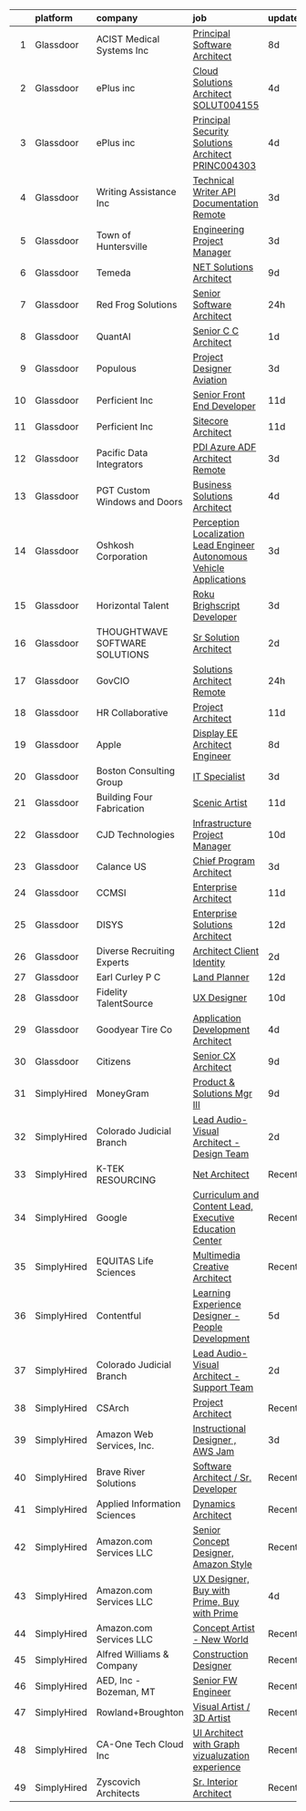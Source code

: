 

|    | platform    | company                        | job                                                                                                                                                                                                                                                                                                                                                                                                                                                                                                                                                                                                                                                                                                                                                                                                                                                                                                                                                                                                                                                                                                                                                                                                                                                                                                                                                                                                                                                                               | update_time   | location              |
|---:|:------------|:-------------------------------|:----------------------------------------------------------------------------------------------------------------------------------------------------------------------------------------------------------------------------------------------------------------------------------------------------------------------------------------------------------------------------------------------------------------------------------------------------------------------------------------------------------------------------------------------------------------------------------------------------------------------------------------------------------------------------------------------------------------------------------------------------------------------------------------------------------------------------------------------------------------------------------------------------------------------------------------------------------------------------------------------------------------------------------------------------------------------------------------------------------------------------------------------------------------------------------------------------------------------------------------------------------------------------------------------------------------------------------------------------------------------------------------------------------------------------------------------------------------------------------|:--------------|:----------------------|
|  1 | Glassdoor   | ACIST Medical Systems  Inc     | [Principal Software Architect](https://www.glassdoor.com/partner/jobListing.htm?pos=105&ao=1110586&s=58&guid=00000181c2d66e3897cefe1a8dffda17&src=GD_JOB_AD&t=SR&vt=w&ea=1&cs=1_b3accc41&cb=1656831242404&jobListingId=1007962800005&cpc=8E5F572A54D8FD13&jrtk=3-0-1g71dcrojkbn0801-1g71dcrp3ghra800-a2932f98108d994e--6NYlbfkN0DFIN2D6v1X1AlxEWMxJK71wpK2oKQk5coymEO7hgruU_USOwoFkWP7McOmMX63tzzThotyN8eNgG4_mEQL_Ziwtw5mgTdBnYhXyOZVPiCzw0PhxI-LokbU0ySSu5oB7Vq20bQ-QlAj4HD5FR1VZByQC6YAjtmhIu0WyJySQ3IWWmHF8x0XPP6CMD0K4lqfgSuOwi8Y4rm0_bN5dlfXD7Xsc91AuBjubmEy-p3t_sGswb4lSliHftpuilG4xHh4Cpr5qNbNjAzlxJVwjlL2icVt7hzpGvTyURx1aLVTnPwff0BhLig_kq78gIR1gb7PinNVuYjNS_dFdsVykBZnY5u7b37faklGE2TESGZEFfqSHFDwoO0fyHZFrvm6tLhKKO7rYYNtC9lywqW9TUSPKWLyHYyNJoqZwfaGiQQ-7KAJBO4cc4Nu7MFvmJJgBPsAfxwr8A7K1RkAKrxrEU_0kXbp0dZHWuaoyUMsxqgEdmihGz7b3iJR0sehlAK5ny-XwUtcTgALmRCCB9aUQ4Bc-bnA_QUS_QsCO0YgVZarUT4orNe7D5Ojt4QwReZF1olhrxoqPqpnyM3P5__cIFhiGawV-QphzGTa9qwiTmPqlnHdyAxXqK7rPhkSbyEb447w6dR-kEuH3gOAAe7UPee8vddC)                                                                                                                                                                                                                                                                                                                                                                                                                                                           | 8d            | Eden Prairie, MN      |
|  2 | Glassdoor   | ePlus inc                      | [Cloud Solutions Architect   SOLUT004155](https://www.glassdoor.com/partner/jobListing.htm?pos=118&ao=1110586&s=58&guid=00000181c2d66e3897cefe1a8dffda17&src=GD_JOB_AD&t=SR&vt=w&ea=1&cs=1_36ad50a5&cb=1656831242405&jobListingId=1007968314054&cpc=AF1E4A3695F490BE&jrtk=3-0-1g71dcrojkbn0801-1g71dcrp3ghra800-aa9ac521751e4a03--6NYlbfkN0B4q5ZfxtiYuHthRCrlNTaH3IgnRrb9iipLWN6eJD-7mZ_ik5fnnuNKhefJl6Hd3601n-WqgtBvik5BODLvtZfVzb7egCjMIqj0sUzE-VhJAWQ1Qsr6hPLvSHulrq9yltCQIA05kEEqiJ_OpV6n5DXKK0r1b-kjVfzWyh2KStUPn5XNjvv3NJH-KQXjUNvm1keNjOXyT11HjkZvl5Be6UkDXPPILnGZQVipqZg3pbwZ2t9_d_LT5sPBSZAsIb93E268PWgYq44YJe_Un4hHycl_SeG2AyfJQ7k5PILxzVJEsBu2mP1-rt6A5INUpKxJBATEZK1jSibSNXr9n8u0TKf8v-3QWDR3zotCFLMtl0UzDIFwhaGbROs2s7Z_B8J261kZZrMWzTSiqaJV4mk7Zh5_fCtrCOXdB3r1K0ubBP73J0B70PL1PQlFMJ-Be0aVh4XpJgfQqawQM3Ix4_eeFptsNNx7t1GhALA8FYbAEdV4cccFfpqXWZkgnTofC1KOARQp8Nc0KsliU_eeatOgBt0d741jT5Xo2qU%3D)                                                                                                                                                                                                                                                                                                                                                                                                                                                                                                                                                                  | 4d            | Remote                |
|  3 | Glassdoor   | ePlus inc                      | [Principal Security Solutions Architect   PRINC004303](https://www.glassdoor.com/partner/jobListing.htm?pos=117&ao=1110586&s=58&guid=00000181c2d66e3897cefe1a8dffda17&src=GD_JOB_AD&t=SR&vt=w&ea=1&cs=1_f0a79c83&cb=1656831242405&jobListingId=1007968707434&cpc=40021B6B9FB64F38&jrtk=3-0-1g71dcrojkbn0801-1g71dcrp3ghra800-451ebf4b48f3e9df--6NYlbfkN0B4q5ZfxtiYuHthRCrlNTaH3IgnRrb9iipLWN6eJD-7mZ_ik5fnnuNKhefJl6Hd360KAekCNqj5oNsbN6TfFB3XJ6PN2IPEC_EOwns-xIxorV40ozqYDx1gIJjlZnlyys_n5cEV-jhjNbq6zBFzgfZFvKgz4uISjz_f0UYwLqPpnvLlftJcIfCE2E-84KOBHxAD-m6mxBlKVhPZVUvM_Vvj3PVfDr5-67Bl_uX0aNg2QhZE6DySkCdqwPnm5KrzK1eBkixyvXIbvj1V1UEuxWulmrfMvH1oszYGJcKZbrXfwgQKvIo5o0fG30QKdO6jojPs_POKCekhHRpZ-tLy9RgmaoXhmNwa14xuA5LSH5gp5zHO7tFnRvWh-HLRg5OmjX_E2iZsMuyQVn60XBZl4feBRok5_cB0T1nIWKYxOjgu-qDa_lWvUbEnEUyGniineN8RtXf7KAzCPiE0D4qoWP2sxuf-VamGwI2ElvGXrOcmVRRorxQiNXDoPD-_8snAQ4bknBpx322iKptIsdok8Xtl8s8TLPTku-eAMJtbPW_2Bg55gbdWC1QQ)                                                                                                                                                                                                                                                                                                                                                                                                                                                                                                                                   | 4d            | Remote                |
|  4 | Glassdoor   | Writing Assistance  Inc        | [Technical Writer   API Documentation   Remote](https://www.glassdoor.com/partner/jobListing.htm?pos=122&ao=1110586&s=58&guid=00000181c2d66e3897cefe1a8dffda17&src=GD_JOB_AD&t=SR&vt=w&ea=1&cs=1_66fa9a59&cb=1656831242409&jobListingId=1007972107484&cpc=70D6958B2CFB98E6&jrtk=3-0-1g71dcrojkbn0801-1g71dcrp3ghra800-8c97d43449a96c1a--6NYlbfkN0CbyqwCxf7BnLAPLY6j6nCmjwAv0qpbHdzsE_kjzGwLatUrg5kenURRh9CLOawPIOyGzBRND0PUALeFWx_BHiBDgA5vWY8tU1iccnSMpqj3nAIZ7Y0GqskV8PEyb4TbZ1-NV9dzv1VnQJXS76ACadLtr0ZZwfnAWj13ax1XoJ6jA7nIIF0XGmWHcPrx4VEpgTJMKPtlOTFZ_deHs3YerS8tRVTg_PHbOFjzdYSDZ9eofKHLIrUEddq6BXq6Qp_a8jif10Rcx0potgrfCD5-nk9MCZI0KRUar2g1IDua4aW--e_v4F-rZbBUfFHdyYMdbmg60xrNQZYIOmOZpx1h3qL7XE-xI7oGOJM2WFOUjzo9LQ0ShZHhu9A6bznXeWmgNu56Mss2PKwc080XlPxzz5UKtiBaWTvdJj8bPkgrqwOtSQnfANd2vHqu2A2CCkySEVTHIVe5S3g5uTbl8gJ5wCJG7JIc4dVsyOTGoKseQ7t8BP4sjq9XFrSkGnb60UBQD0DGfVLI42l7LI7iNsVusJE_)                                                                                                                                                                                                                                                                                                                                                                                                                                                                                                                                                                          | 3d            | Remote                |
|  5 | Glassdoor   | Town of Huntersville           | [Engineering Project Manager](https://www.glassdoor.com/partner/jobListing.htm?pos=123&ao=1110586&s=58&guid=00000181c2d66e3897cefe1a8dffda17&src=GD_JOB_AD&t=SR&vt=w&cs=1_68fb42fc&cb=1656831242408&jobListingId=1007970524235&cpc=A1F772DE77098288&jrtk=3-0-1g71dcrojkbn0801-1g71dcrp3ghra800-036a2e2ae7af4066--6NYlbfkN0AC6SQMfAkHCondRquBNcE2ntt1snCy3fyoZRReqai0OTa7W-6c2esNHjvRZrXoo0hi8Q5pi1Wyt1zOsA6MfLugCF6UtZHFFaHBpw6qtaX6G-PKP9FZeOjd5KXPlHspR_ZyMPphloKB0OETyJlD5UX9RkOfSdP5Ld0U8eC6PbGyU4qr-En8_QZM5sRBmz901lE8pYOh9Y6DOlKiQdNCmx8V5zjrjf2k4Yk91nFE_dejZF3kSy-Cqi5J_LA0jXhHUMBBpl76eODt5OJdwUbBdkX3DI8NaTjj1VPW8H5nYCbfobBr8Wu0IygUDszWMc9WoylLZaIWk39bAHeXjV5ASR5dmoHQJWrEbLVJ314oqC0MT4IQKpFqQbYbsgYwiPlMZET-1aSoXC8UpF69irx7N4flGZFG9pYK-DAI6U18mX5aHx-AXhwu_GpDXSJ-exCkVThLEgf2QBFqAgMHVhoeZHTIZkMvwuSQFUsdd2L1UkTVnA5s9oOdzR906OD1_OC_xrvj3oPO2PFjtCIOlzxKyu09A-gFzqCHB-zNV5akUg7UOc_pdeJVjWypV-h4phx1yYTSf2wnecxV0W-vg6ow0jcndEWIveuPnaPa5mO3s7CMORDRGeublLSp33sc72HoasFgu_aJ64aXlEkgak6_qfLf20u1R_73kLdafip07ukobVgiXw-xgzJImOk5El6dx8h7V0e2-GTqO7uY2D9ab6xAh82Iw6Rb4QYJjdfeVIyZ2g3vNOH8g1yyvVGKApVSo2jlBhrCx8mLdaUQ6RzZsoB_Z9Aal1Ox7KjLCrZfblYOnOuPd3tKqkHFeCrJssTDbdVBqjkK_z6bkVgrpqx3hSGW3tU7Cm0_XQRUbAOaMgQWIu03kPJc94CybPstPvIXjUoYDqG3-kZtzD8ePO6-_DB-k-hW4IZK3mcUQzJjpfzulidTLXYlcsk5KtGqJ4ctFz3n2ZO5PzlZXUT83mT4WkLFo_hAr1ODW0hIw75TbhDWRe0UmWFn3a_J1Kg7yQFvGK7stzgZjLwdTdjXvOQS-9OTqDcvRzkhGs8u-BPNp5mKBrE0qFM63FmrdeOkJJNadrZBqEQ8QaYnsVnVefIJWtSC) | 3d            | Huntersville, NC      |
|  6 | Glassdoor   | Temeda                         | [ NET Solutions Architect](https://www.glassdoor.com/partner/jobListing.htm?pos=107&ao=1110586&s=58&guid=00000181c2d66e3897cefe1a8dffda17&src=GD_JOB_AD&t=SR&vt=w&ea=1&cs=1_b92ae09a&cb=1656831242404&jobListingId=1007959760529&cpc=90C4CD7F4113B630&jrtk=3-0-1g71dcrojkbn0801-1g71dcrp3ghra800-3e9c58443d92eacb--6NYlbfkN0Cdyrb_-SYpjIsC7ShR4LTJruqxAexHI1Km_0W0EzpI0flnEmGiV58GPzItpS6S0-frolYagpieznyBuoUomL9h3gSaCnetPInLxwBobixKL3urrMd_pNPHD5zyfe3qYeDTq1l0u4qIC5XQByrYReYxdKxrrCDbiia_Kn5TujQ4Lly38AvlSGVFQ-ZfOZbF_nb_hMp5lU0SgGTvRU6vtuy3e_G2DItUWwoI84BJrX4PgctS_sKhCl12xQV7kOe7CO82JMe1l6ZBRGsF2K7a_K3-_SmP1IGcIZSbsbCxB08gx9exBKyBHyQQX8JSeQ3c3gu1BbVMIByQ97xjN6Wjz5YS3PLUsDjXZt0JKcg6wWqL-XWPnYxiJZNkzMbsMDzvI7Oul-mH6dbheGREJleFxdNbMyChX6TQXV1CSnCCXmzRTi7BzwO8B8kduqaBs1YnOo36WS3rf8QDk34gP4wYjB9E4RWW9oYzAbik-7RyfO4L9bCA6mrltzh8hkhdcODZ15ozJOMV2-Jl6g%3D%3D)                                                                                                                                                                                                                                                                                                                                                                                                                                                                                                                                                                                                   | 9d            | Remote                |
|  7 | Glassdoor   | Red Frog Solutions             | [Senior Software Architect](https://www.glassdoor.com/partner/jobListing.htm?pos=119&ao=1110586&s=58&guid=00000181c2d66e3897cefe1a8dffda17&src=GD_JOB_AD&t=SR&vt=w&ea=1&cs=1_b70f595a&cb=1656831242406&jobListingId=1007978805040&cpc=F45C15D234B746DE&jrtk=3-0-1g71dcrojkbn0801-1g71dcrp3ghra800-3f0e2019bbe2da0f--6NYlbfkN0BTy4Vq3kUv-8E8fBOrhZt-7WJQYqv7u2ur6JnxlE7nq8g1z8_JD7tD7XyMAxUrGZdqIevx66Zp8Ss79ROL2NV2xDqPBYZ09b3ObSKUQU6nRPZzWLm0ASdfyfmIgeWsutbuAV3doryn48XNrWmpfMcvte-MWlFWbCKYpjWbhee4s9kYE1igMLU6VOKAuPUYUifokerZVMsihxH5-I10BADSqS6h0xb-mvd2jrD7MXEVZDEFtvIGb2hBl2QwAxjkWA6U4Y8_R3-vR4Ut0qOXNf6jAiDVMc1JrvCp_w8O3f_FVx0p7fIbsbmtV1hpcxTKbHJLVgD5_snKntQpAZUaRzGnhYvKLA75p-eqCpJAVYBst3jy4iTISih5A1RvhcdempmaNYj73mLYLprCPAnlXlcfM9Xs4v_OZzGBGCsKgMEEGl3x_hEJkwJRZ0GIvX5_xHExGOy_FOkWRjHkwRfZH1FO3saVIm0fmE9bqJOCzzssAsax0WV5VGkKy00lBWrBiow%3D)                                                                                                                                                                                                                                                                                                                                                                                                                                                                                                                                                                                                                | 24h           | Remote                |
|  8 | Glassdoor   | QuantAI                        | [Senior C C   Architect](https://www.glassdoor.com/partner/jobListing.htm?pos=104&ao=1110586&s=58&guid=00000181c2d66e3897cefe1a8dffda17&src=GD_JOB_AD&t=SR&vt=w&ea=1&cs=1_afa18803&cb=1656831242403&jobListingId=1007977658667&cpc=572F3C92DFF83E12&jrtk=3-0-1g71dcrojkbn0801-1g71dcrp3ghra800-8a9c1639fdb1ad95--6NYlbfkN0BHIfC1zsKGIu0R3teaIu8liT7fbRNLaQeDQfcPJweUK9uUr5EuWDhTKga_8tl2V7kPmob6HipLMfwUqi7HXZ1t5zQCU3r2fSbUEhoc3APVLKJs02F6kKwgcC_PrLq3_TTbs_VOcrys6OLbgfQBPd7zc-mgnZrSp0Q7n4g_hkrB5x2W6CgthqX0suLHVeBF_DVFMikRJJp2HOK7E9YlgcnBzajkn2K4wRsDoFUt6R8sAWxAhfKNJmm7UkHtOxsiQW8eVV1QA4Sxd7MsY_BKR_mpVkLYexfrDe_qp9NM0rM1qU8s49Y2iYWG53IEasY4fOG7UKyzqYy2W03fmfXz9uu9o-uRoayA0P04fl71SaXcbGoGlq3HQV0xsV36wMsth1LU367uqV-mzShFN_HRLEn8d2lkQoAyVWBPh8rP0jiRVaX5nyUTSsLfHBcZVeBGue7lZfFVGqtglr-BAwTIAnSW15dG62PMpsOrUa6Dd50QdWGmwWaCDO-NqKQuv1_yuBdr-8h07Pr3fw%3D%3D)                                                                                                                                                                                                                                                                                                                                                                                                                                                                                                                                                                                                     | 1d            | Remote                |
|  9 | Glassdoor   | Populous                       | [Project Designer   Aviation](https://www.glassdoor.com/partner/jobListing.htm?pos=102&ao=1110586&s=58&guid=00000181c2d66e3897cefe1a8dffda17&src=GD_JOB_AD&t=SR&vt=w&cs=1_a0c82941&cb=1656831242403&jobListingId=1007971103984&cpc=C8B64A6AB494F756&jrtk=3-0-1g71dcrojkbn0801-1g71dcrp3ghra800-6801e20b29281ce0--6NYlbfkN0AwcB_-3iqEJBVLacI3eHPYTCIHvyRAv4wzK-mGZyuISEU2FpgGuNAN9umVyGZ20OAy_c6I2QvYLHx6eg7PyISlrHPw6-uV5sdsk6dr9IEXv_p0d70NqSyGksvrMvGNZ2_Cc6j7C6mVpQyhi2Qh5a29_vxKRklLvgTPZ-Ut7811zYLbLijaxbLl8mDtATbM16GNF8ceXewqOcrEA9Oydyn2f7eU-BWNeOqBf0wYM6FX7Z2p8nK7GftcJFlyW7bm4FnvLFCJHRICqpdgGKxsEKnQ3wOAeoI3XM8tkbLDuyLuJjl5iRsl05mCvKTvT7R2WpTA5N2CV6LQs1w5fAomQfvpX_LiXM2fqcHPkspNtEhPcSyYgh1ENNR_zUOa8NamLfuBFgVfAMhEWTLRCGa50_YdQEk4uF3i6LCeKLzVMGX0wCC0eJ6W1q7LhK4b4v1gdIl4NvfbYWJ9-CR6jMwZ1bnrZYc6FNFl5BJPUVNT_N9a6ZoUS7jCN_ZNm1Jmiqx-DJ-AEmcCjIkDc_5DshKlEdPVZiqqAe1_f2BvNMZ9GjQYbS_bmKf4DKTFsbTzHvwht6GdMYHrDssry4_M66ZeWwjI)                                                                                                                                                                                                                                                                                                                                                                                                                                                                                                                                 | 3d            | New York, NY          |
| 10 | Glassdoor   | Perficient  Inc                | [Senior Front End Developer](https://www.glassdoor.com/partner/jobListing.htm?pos=116&ao=1110586&s=58&guid=00000181c2d66e3897cefe1a8dffda17&src=GD_JOB_AD&t=SR&vt=w&cs=1_c3524138&cb=1656831242405&jobListingId=1007954476428&cpc=7B914D47B0B0E7B2&jrtk=3-0-1g71dcrojkbn0801-1g71dcrp3ghra800-c608a198226931d3--6NYlbfkN0BwIgd06viTOVw7UnH8DC3CxiQdYXi0IoPzutHrAk8t3seWQZTMVJDqaQ7hRcm-YF7BfHG2eHWkWSviGhLHuvUN3QKRTCyJH-5p_IRdOwMDgR0mhG4v2LZhjGfjDJ1LuMce5pUcAfk2vaxNmN6NcFxWRmNNZQpE_B5jCRxopisAUIRFzFrz5dyIEZDZR59ogbnNcYZyOPlWb1T3Ce3Oy8JsbyTWsQTXviXE8Zrwjnt6rVBYQN2lvog3N-Yzzc31l3Sxk4eWLW9pb-zNxZIAS911F_3vb2WA8PwvPQXdeqi_Cmo_kZExIg7weIlCGtKcF7ctRx7AJ55VBDde_ll5AENFOgcafiVrTEbBz-F-WCtGfoKpxUU9vU34Q85YwDKnmVsUKlKO7v9qdRI330wbUKkfjc0uLxv7LdCGqentjRgOlLCoaNtSMhnGf9ni8XvOF6tSeD4T8bckQutmFFpu75ac3h1QREO_JBVwUF3jKctsUW0BjEyRR9eGvBLwf19t9sXbdhzL-OsOYBcgOkeo1ORzMBB1_L1-oHsIdqCEDANtJpk7h-ZIfmTlhoPmqLL8vElpa77Ag-vzt0UU1BI2NfDf)                                                                                                                                                                                                                                                                                                                                                                                                                                                                                                                                  | 11d           | Wyoming, OH           |
| 11 | Glassdoor   | Perficient  Inc                | [Sitecore Architect](https://www.glassdoor.com/partner/jobListing.htm?pos=130&ao=1110586&s=58&guid=00000181c2d66e3897cefe1a8dffda17&src=GD_JOB_AD&t=SR&vt=w&cs=1_71f83082&cb=1656831242409&jobListingId=1007954232984&cpc=1160948BCBA38B5B&jrtk=3-0-1g71dcrojkbn0801-1g71dcrp3ghra800-73b5022f2aee2c67--6NYlbfkN0BwIgd06viTOVw7UnH8DC3CxiQdYXi0IoPzutHrAk8t3kMfNDnsOo05GMyr1NEUyJszLQrfWB--8tkJq4dziPPRsklxk7ywHb1HkL2El8e2e1ro1FEjZwgNzT4TqrQb13EqqsMQib3gDMwaX6IdyQE4T4kuQ4uEzRu6FUWzEz_oLAucPHJ611DjW89bCLd_HF4AsTuOaybJpXMqqh12qv2MRtA18Djeh8KLbufpBFNPUdi-5fg9JW5AI5oK8wirKKK-2SXGsTbw2TRLUe-8RKGZjlaSplfy6zCn2jFYPBD9Gvj6xCQ6G5pFIxvkdCv8dl-JQIjX0vpsaA0HW_G2vOv3MGJYJbuoTdz6WcNmC3F8eHQt3GaT33HbFmsuIOO6ONIEaZrf02LYFopxIIOkFQ0cM5HdPFVthnfcT0JWysZ777Uq9nAsMb5t1RX9LGlrlMVDihBHc1PuR_0Kx1_QUeMm2hu4sSYdUJQLi41WbViAWJGkH0LlgBUT_Vcv7rLHxvOeN-JUvk7JKPKVZ974ztGRDiKwhphfgfzMvxzT2KAVG4kLrjS_6C0vCv7LiX-PSv34L0580Hcjcg%3D%3D)                                                                                                                                                                                                                                                                                                                                                                                                                                                                                                                                              | 11d           | Bond Hill, OH         |
| 12 | Glassdoor   | Pacific Data Integrators       | [PDI   Azure ADF Architect  Remote ](https://www.glassdoor.com/partner/jobListing.htm?pos=114&ao=1110586&s=58&guid=00000181c2d66e3897cefe1a8dffda17&src=GD_JOB_AD&t=SR&vt=w&ea=1&cs=1_efb0a696&cb=1656831242405&jobListingId=1007971097530&cpc=03F67E1B243A1AE3&jrtk=3-0-1g71dcrojkbn0801-1g71dcrp3ghra800-d70a2a0a7ec42cc8--6NYlbfkN0B0K_HVBxWEOvr89N35VuOz30tNIrQmZs9qHr9Ed6Qe9YVaRT9PJICl4ArJDpT__4wRdaDhkitRSBbpb8bcXK_6WqkinXGdIWKrV24oVN0FgkqHPHMLoYazSyDxUGyLAAFEM1tyX5rgjh0qoha8C-Xafo_Ao9ZVVCuyVS30J_W4IRw07gSTb6gcE7XsTbLU2T09mccAEU7x_OcLd2Bp0wSGYD0OLijcfZnAyYXSlXi_1kZhvz8K-ZZyce8bDn68NxGR74ZpXriQChKLQt3ax1URlU1KQCtpR3aOLspLSXOrp2hFubpVGmz2C5eHyRS5aUCSK_MImjwgT5ql9PYCmeRc-fy2RBUfCKDhPby7bzzFjnIf7B8SRxX2UrI35T1ZFNUQ6OL7fkHumj4QL7jgwQHMr5Hr-UoT0lpaVptvPyE3S9SzQoUxu9paLbe0Cq1ZApXBpc6CD4LoozjT5gBfT9CHQNpeBtQoAqNlpVIkUE4m6DDlSHuciKbhwSOeFaHbUef54lrjwld2cw%3D%3D)                                                                                                                                                                                                                                                                                                                                                                                                                                                                                                                                                                                         | 3d            | Remote                |
| 13 | Glassdoor   | PGT Custom Windows and Doors   | [Business Solutions Architect](https://www.glassdoor.com/partner/jobListing.htm?pos=110&ao=1110586&s=58&guid=00000181c2d66e3897cefe1a8dffda17&src=GD_JOB_AD&t=SR&vt=w&ea=1&cs=1_b10c1642&cb=1656831242404&jobListingId=1007968627302&cpc=6E56E77887FF9985&jrtk=3-0-1g71dcrojkbn0801-1g71dcrp3ghra800-d1f1ceedec1bf2d8--6NYlbfkN0CMEbTSwSzU1IW97ywJYYnqOWrNpBLK4VX1F-90i7rZ4Mt5YBoxnkmxflezYoO10CWmxQDOnk-RdEieZ5LPnk0VVX-z2jepO7kn_VJDloTs5jf3EfmknQZ4WcgTHffqPzWHHIWuCsPL7ipTDtR3GTGPdsAKUAK8p1nfR9vu6LC80HScdaa9N8XAJsiB1KeaBZeOJ7iYHrsYo6-41ovhrIU1MkKz-h5Yyqq_c0w799IJRgTVA7RowaqCsc2SR92XNDpcYChuxLAo6pGotOawI-pv1pgDyj1ibfq7lKliZxRCzJrpNZI_b2majkoRm05dWE8KrDEyBhKo8TqNW42FhDKPBWNNiqsFgt8jFDdy-VSOJE6yQt2KaBWc_xAQoYd24ihkkJXqR20HzR6T_pysg3p6hx7RLOLwLVOnsgBzEgRqyqBgWl2LHGCTR6GLr6JvEDKVguFnlUc2nZuooq1N6NpH_kWb85tkURwCRe5AeDwRNGSenB4bo0smYZLramI8J-Dt9j8QCFREd28NcvNCfzHa)                                                                                                                                                                                                                                                                                                                                                                                                                                                                                                                                                                                           | 4d            | Remote                |
| 14 | Glassdoor   | Oshkosh Corporation            | [Perception Localization Lead Engineer   Autonomous Vehicle Applications](https://www.glassdoor.com/partner/jobListing.htm?pos=106&ao=1110586&s=58&guid=00000181c2d66e3897cefe1a8dffda17&src=GD_JOB_AD&t=SR&vt=w&cs=1_5a745431&cb=1656831242403&jobListingId=1007970698638&cpc=BADED5C3E3BEA494&jrtk=3-0-1g71dcrojkbn0801-1g71dcrp3ghra800-5a033060f7dd4982--6NYlbfkN0B_uWiDLVYHjQq5Xw-HR6SjakKTnafugaKV-65RffS7lpuvyIU-WhnnUsSYOs_dyOqeWrXJyFSjkJnHy6dCfagDVpoRh4JlnmoYPPoLb6TLOe6fBQMOFkrVT5zPBJyAOxwAmcS9sJ0iSUAZzLxXrpq-Nz61Rh3yHmA3A4idm_zw8o7NgHiwE_HRXY9iW53TnRF8swRq6L0GiuH_Cz_P5n5wCaMQJQh2X2sybVxPNnmTMS_hxGOI6kPIgo8SiajDBEphrfCXipiIq6x5dH4_oNE6aBGUsaABL-jKklOGCDtZ898dLreVJyPvjqpe8kgYRRcWpTs-Rx445Iz6lcp8yTkI-IibV-BzDpneEmetOikYSXVnalYGOkEF27789TX3EeanZdLphsV4Y1a-QEy5Zaz_01v_slfvRyUjCSGmWL6ylRSDyBgGY3O591lOt8QdbhLhnsKfceHwh7uMUcuievN6e1nhMeyx4TIOCco-zqih1IwzqWlwkkwr_wrkrhNMXVqXfgyZ0jM_52biotNFWHisXIotDDJLDXV3UxWFnjGgc14XF8IHnCpPh_stwcnwb_GlqJ0CdQZ-BmWh1wv35iHpMj59stwskoVMmrwysp_g5p8bKFkhakKTgqTUg_ti8HTZfVBq_Bh0f3RQfqL9moTMTVHK0Z7-vhsJAfps1bshHgF6iyRPWarz8XelCgFIcyU%3D)                                                                                                                                                                                                                                                                                                                                                                       | 3d            | Pittsburgh, PA        |
| 15 | Glassdoor   | Horizontal Talent              | [Roku Brighscript Developer](https://www.glassdoor.com/partner/jobListing.htm?pos=124&ao=1110586&s=58&guid=00000181c2d66e3897cefe1a8dffda17&src=GD_JOB_AD&t=SR&vt=w&cs=1_82c4eaff&cb=1656831242409&jobListingId=1007970090890&cpc=61B26E8FEFFA679F&jrtk=3-0-1g71dcrojkbn0801-1g71dcrp3ghra800-7976eac2dcbf613e--6NYlbfkN0DVLD0NwOQENOe9ZSCJLsOt28qZmO4545ePKxrhyheH8quYXvZ38a0yFLKpQDQrT0yhMQJW6cag1PQSX6n4E7qSCs_V0oVQxu2bpsd84_NVwlv5qGVKRVZ7ebMFLskNacWWxKNa0CQ2s8dMEpmi9YVk6vML5hWvekv1lwpf6kyd5CfmO_KQl8PHmCR6PoNEnii_ss39b6nOwHJGbpObY98mBH8h85A6POh_gzs_wr6jRwRmJ686dy7vSHeroa0QGwPjKgQ6DtZ_Tc-WwBYoBR49i8Z8pCnHyU9o0Yp-GLo2srY2-1lmquPeKZ1mB0aGDaSgaZ6Au9mzPs8wOGNXfithzLfMB3GEkVu4CdTaXXB_wiI7jFqKGg07i8_KEbgA9ZZLniUj596_vFdsAuDbgALah8RdPDNNkSItssw03zMms843RHOEgN4nUAruxmXkvrKMAPG2ML3tKONRuzSlegFPYs15kbuxvuH4xXG_lgIDU5tr-G0zy72Hm0NEWYE_fr4D6MFLukqWezESVOgRhjFT6RYSEJq_mLaWanzvR4QhmZNJH_9x-td09kvrkkHuxM4owSOe9cz6Zcd7Pz4uZ1iC7YxE9L68WvC7AY3G5VOOFwsMcxFY4cS33jYToFq2kjA8fQptCQgNmr6ADWVib4GlGyuoiQvsPmoyoRQ3uDlNxlE9gxW_NxLYn7Ou_PsRHCozysOz_8c2sW-1tS_DOcMAD0ME8dNoXKfWr17o56eCDz1WWSXQE9utXwfrOP5dU7Xvga4w4XGmZ_aolMrxPnPGaw7s8EFJ04v_wLwZRK153wlSsRGqk95He1Cy53IiIDOTlt7aGbeI5i5FeeckWl-f76xsDBWXBo76VpuY67G1IzPNkG7gPLDKHAKyoXQWf-QC88jrFjVKSWN5xaNGGoD4q-TvbUqZWq2fIv1r-zWIjDdCJTd8lCVcn8YJV9nUtSCsjCHWfCZErA%3D%3D)                                                                                                                                      | 3d            | Greenwood Village, CO |
| 16 | Glassdoor   | THOUGHTWAVE SOFTWARE SOLUTIONS | [Sr  Solution Architect](https://www.glassdoor.com/partner/jobListing.htm?pos=113&ao=1110586&s=58&guid=00000181c2d66e3897cefe1a8dffda17&src=GD_JOB_AD&t=SR&vt=w&ea=1&cs=1_51809d5d&cb=1656831242405&jobListingId=1007973919205&cpc=FAD720BB8CCCB15B&jrtk=3-0-1g71dcrojkbn0801-1g71dcrp3ghra800-75f80485c07a5098--6NYlbfkN0CHZn5pwgssp7aOcE2ck5zyIySAeNca-flkQMqnTsLjReOhWdZFWhTlRyzZSVjCwOQhbtRYYhnEMVckeUfMZEkmUDyLNrk_weMfOfStLmfofO08WwXMw1m2nkhz6G2v3HdpRnipBudaxQuPEq_fFbsPGfKYK4FPKaWJOagjrAxaMEaJVcE8Nvdo9_iYGncDWkTOWkoqxFFUctt9RodY-2c-EIqTKPTCnMXbwarKuUoDMsdkQ_OP24vmuAloRbRGPLs7sWfCvkriWzZZMevnH9mGAalpevxnlaR2X-KkLS0I6nqtvWPFV3UzgQbu_AIIUdNUQXl1AJj5gYYil-2JB1zv1-100ZZXJKam-KVl8u3jHmQUmeNMvtf_36isgEfvwZ7do2QQlH67d2fSDStsPBp-WZpN36e0198SY3zzl1tcGTYrFf6zMC4uocxNRSLfAGmQK7Usj6duUFL_-zZQSE6TJKaZKtzK4WVjBCG9pnZnhmNRyAhXCjkrrgkIOJTYVPpumJvCQwHoUQ%3D%3D)                                                                                                                                                                                                                                                                                                                                                                                                                                                                                                                                                                                                     | 2d            | North Chicago, IL     |
| 17 | Glassdoor   | GovCIO                         | [Solutions Architect  Remote ](https://www.glassdoor.com/partner/jobListing.htm?pos=120&ao=1110586&s=58&guid=00000181c2d66e3897cefe1a8dffda17&src=GD_JOB_AD&t=SR&vt=w&cs=1_339b4dab&cb=1656831242405&jobListingId=1007978596400&cpc=C63BD00756FD6F58&jrtk=3-0-1g71dcrojkbn0801-1g71dcrp3ghra800-266625566436227c--6NYlbfkN0A1nvzNsvV4qyCy1GhW1Freg0uBINZ7OaZ-2zU4Ex1TXTqzZBkkuwHUK3v8PptU9X9iQTNuyIg0bpV2hdJ_HK9odugz-Uf9Xb1efQWQldHvSQIv8-D5zEg7WnmXQ7sTio0xLDxsW1fZsjSG1sVP8A36w_aAPvjDC97qHWYAfTEDvPbqu1C3ELEftxdLFR8rgj3y0BSIOf8epqaj4EsGGX7X4q2obm-EccTBhON1seclYnK_Gt_HTwmlaaKrS6TLGY-fVbFRRvdvPXDIQA4PKEDkGt-mL1T8g5G-_BHYpA9PS9kD4pPXxPx8TRYDQCJZk8mzt9gVZx0fKd6WTFn5FZFzKfMr7kRa5bhOHue-d65ITXanLGcktB_FAjVlLRVT_L4lTipm-8EoilKRmUC5Xb-43LlucMSodWgUD8_BherKz0vdJIN-qiIx9tPZsZDdYTpSezD9cxkndX6vh8YRE6aAWox4sUO90EjJtyuV4Whxpi_3E6QpHjG8-fetBZqqRqv8No0yflYvDg%3D%3D)                                                                                                                                                                                                                                                                                                                                                                                                                                                                                                                                                                                                    | 24h           | Fairfax, VA           |
| 18 | Glassdoor   | HR Collaborative               | [Project Architect](https://www.glassdoor.com/partner/jobListing.htm?pos=125&ao=1110586&s=58&guid=00000181c2d66e3897cefe1a8dffda17&src=GD_JOB_AD&t=SR&vt=w&cs=1_195bdca3&cb=1656831242409&jobListingId=1007954821725&cpc=D3E44275D43A938E&jrtk=3-0-1g71dcrojkbn0801-1g71dcrp3ghra800-263276ea85fb5419--6NYlbfkN0BTSu21f8zqzy3qpAeLGGCmDK45JKwM2ZbCMeUdrc7dKkZS8UKvrAexxy8WLEJVUOk663iZc6Cn636R5Fo8dwmv8gGl1FuIszVTrgonx2NOeuTMi5lXI4bewwif94UIWkSL9IpPB2-WFmrkAB2UlUTzcRarmRSELsHXnzS7zurXuGkdHW8O7dI1d9CN_2j6AXImWfaJ2g3vrFILxQGhTwgz7kGwvXYdqEiLtigcD99YX_P_9Y9tHSS3U43Ssn5Z_EZVTyNBKjNVLTOnODRI_J9ZmVyiJTxToQlEYn_JwYZJ8uJsU2M6rYUwilcFhJZMrFNaI9wkG7vT1mOhiDT0QIXSJbcEt5DZ1fH4t8cRN4xSucP-cnHou89L_6psSDA6EOV4yCebnOCNEwPKJeOyvMyUU06GZChWRTGGJbzUNXIRgoWMkq9G5BvDCzAY8jST5-MUjo6HAC9AlIcNzW78JsfEChmI5g_MSZrH8ERu2EXNMXepjdOPST55EK6fpswuR4vzkVTqXyozYtY_Grj6A964YMovI0Ssv1Jz7xq-pmwL0UxPt5-mHdTW9CZ3u6pvcYoYkocFzFSmSjI6uT6OaT2wo7mKKqzzRZVj2hcW7gdmoj-rRJ8gwjYYkD62SqtEfF_GDI8Mx1bQHBmhcmDewaqEuycNlTEl6Ckvxk2bq7hfA2JEzLKoeEfokV69zs5ytf9mIwY7xCQ4JBlssgZkhUB-215HpLJFI1O91O75E8rcx2DKyi-RLqOt)                                                                                                                                                                                                                                                                                                                                                                           | 11d           | Bellevue, MI          |
| 19 | Glassdoor   | Apple                          | [Display EE Architect Engineer](https://www.glassdoor.com/partner/jobListing.htm?pos=129&ao=1110586&s=58&guid=00000181c2d66e3897cefe1a8dffda17&src=GD_JOB_AD&t=SR&vt=w&cs=1_87b5d15d&cb=1656831242409&jobListingId=1007962892284&cpc=AC285F3A3ECA6BB0&jrtk=3-0-1g71dcrojkbn0801-1g71dcrp3ghra800-9acf9ef6a7147eb2--6NYlbfkN0BvKrLyj5gPmtZO9T8euul8TCxuuKNOtzRJOomxnwSEodTz2Bc-sPZlO_uSwsktAejxNpyN20UIZfQOoRGp64VGBKaJjZoT8mnaelcSAI3-hSmQIw_ZtEF_qVl8frQU4ZULRBDuhyIl7HJYyPFANrEqdSRFZ5Cr9JgWgWWFBv-MeoNdz70ZmEJRy-ziYbHhfnoZGsnsWWINSQNWzbknuy8LWW-qgnPH5KfI5Pwuo-zTpgnqnT0OvvD7fwX6e4m8OONQ-UAzo-Cz_8xkTupQubn14wV3y6IWHLqRZr6NiZyt4mHl4Rm00Xcew8nsjsZNgT36UQGHkPhmLZ_taQYwqIOMW_jvKac71nJAUDfN2ELkG3TvDbxihyhkrWeBYGn5UDfTysgfY4pZWJpkoZxD98aL5jw6pkyTuEmRRfSN8CbmXf3Y9-S_DlisYDaCLxJkMPD4LLLO_hqhbt5RweTYFPYchboKRYiyImYVBOrE-Aw7jGOaIKtPIjslf5GLsguHRldQgqtzxBOYyYuzfBGXBhTMsZ72ncK6NXZSdY05NLTsOaWhwImYC7YpxSG6lEBCaaPunqUi7YvZwLZLCOs4qyVEXyfUj_1-qZloaPI7oihtdgXvUxIvBOlUWVZajrC90KDuNhL3n_MYrb936PqJYTj74_AjdtFeQSMf_zyP8YYTXrElyYsCKSbAk4AjeDzXdyiPHt9CIZxAD1skFzORDTC1YzgQe7-u7Stknd5zXWLhYy-ORo-B1KIsskTVRflrjJCP21aiUAAANUHOErYvJXG_H5tgnhlQrF5J9K3Z0QLQXUafzYQhgW68LmXR1JMVAAIgUNLAhwLUb6h9pvyAO9pWGKpIGXLWJMk5jkct7HJWEySp_hxKGjCIPmrnHdGasdY1u2OGqyHgOxZJKOKQsz5ARrK8hvrxQeynNs11ErEHHjJ3dNy66oSK_8BzH-eW-Y5MW_paulit10mQDKmAc3I9)                                                                                                                               | 8d            | Cupertino, CA         |
| 20 | Glassdoor   | Boston Consulting Group        | [IT Specialist](https://www.glassdoor.com/partner/jobListing.htm?pos=115&ao=1110586&s=58&guid=00000181c2d66e3897cefe1a8dffda17&src=GD_JOB_AD&t=SR&vt=w&cs=1_c4e7070c&cb=1656831242405&jobListingId=1007970412377&cpc=FD56AAAF1899B499&jrtk=3-0-1g71dcrojkbn0801-1g71dcrp3ghra800-5039b3cd2f533cce--6NYlbfkN0DoP8nG612n6SaIo-6cBFZ4ajKscvbmOmjTSQxsFZrL9H6JfLgZfKbKgrk7_JLLLtGjovJhfxaH0RHRMWMWn4-oJDaCNOt7fUPJ1FBB9ld9iuAMeR5H7fpJmfkuBzxrax1h466KCIcVNNpHR4Er1LVmDRdEGs09bOl2uL-94qFNpPr498-hX5eivmzGIThT3Y_G2XVVsb9x-GRngAixRNq-7g1KIPb1ZtR-ySLCAiwZKs2O-y6Ad0ALC1dMaqJ2VZMn1KiunEwLWg8d4Vg4oiOAPt5sxLTGYc-0yqNwjxiTelk3KOucvODE8wWmweEovAvzJo7xtuOt7hr6vC3xvhgjA6bX8bITrkuLjSKacQlTafF3LQNqP3Ib3tSTElxTeKPC5d3DeS1jZWQhlKA5v13T6nXKxwS5UKp6GNfo01pkyj7gMehmvdc-neL_4kn79bIYlsWs4RCsaj2fvC4sU0CQ1Jd0e6zvRpFxbgVDUlSgg4ZUL89RNzbCE6wtpODyoXcO6pvYZ2WFnLt45g_vHjhiYsj68TYDRtWiIgAGdTJjfKe919ZY4CjfhjLfAsaq3TwPusDMywGp3fvlYDDZ1peTwEhM5QmCGdj290Xy4WTtoJGJbpVke1fP5q77k-oqsRiivXaGIaNqBUif9V1pCuYisWtMncbJkgoRQIxqpermLRsm1mB65aZGMH1swzmBoZSXvoT2W_6XsOqGyccmTOzo1jgVPfr60ICxtpIYALAxdZLoLjSERCdow1CCfOk4SRCNJdKt6emTCjClc3fQaVJFxRNoOPABhzSKiI59pjOekFBsCJaYASGkE_LIOc5p3B1HeTt3-dxtt7f62rSZZZAjU9gS_o3IaFb0fw-nJaXh4AUlNeyM8JXbaOUYSIqjsMb9kx_EGCyxMbchf1s_JZ8GghdH1ATmwKo9SiL_t0j2GhjXKgFS_N1DSXnyx_CDel0m1OvKo14i606H0tXmgruXHNirgPZEpGD8p8v6yxSUFw%3D%3D)                                                                                                                   | 3d            | Manhattan Beach, CA   |
| 21 | Glassdoor   | Building Four Fabrication      | [Scenic Artist](https://www.glassdoor.com/partner/jobListing.htm?pos=128&ao=1110586&s=58&guid=00000181c2d66e3897cefe1a8dffda17&src=GD_JOB_AD&t=SR&vt=w&ea=1&cs=1_953e5d0b&cb=1656831242410&jobListingId=1007953981578&cpc=A0032DE20586B9BD&jrtk=3-0-1g71dcrojkbn0801-1g71dcrp3ghra800-d3ee0eeee4bb9e1a--6NYlbfkN0BgLSOkReIUc8AtKUAmUdccuF4z4T-0Om5DuLz3ndDivCUxPBUFoeIF-gv78OFS4CI_ONXxUsOa29_xCtlESnGj9sVpYrgAE2aNMLRo8RNfy-dXRExDcE6hbwZ-UnBiBchQPf32dIr6aNZglu8W4qbk1utX-W1kTqBmRaFBSR39x5ZmXdPewvlojXcrpzLBsro6JO4hnoyICv2FKWHrtp7NZsDJYNy52jFcNJ4bz4LZ_gK2O_Z3cdxhHZ5kQeRgLBvdV8KzrrPSE364V-33mBYT8uhhxARixWgL1DB6uw4o3aYv0JGH2n9-kVZTS29fHyXgtCrv3F6EyeS4qSMmt7ctqPJW36tMq71ZFOMkT2Tco7qMSPiYyXtXz2KdiPv3d3Z94iwz_yZ0tky5BENg_MBVOZQJWipmeR3CLtZ168Dlb-gko_J0aTJV8UnWm_PqgvQyuZiB0ni9qwYbrF2gnj2IM0h6yFGrEJQydSGIIylSt0XzLI0DtqV8)                                                                                                                                                                                                                                                                                                                                                                                                                                                                                                                                                                                                                                          | 11d           | Georgia               |
| 22 | Glassdoor   | CJD Technologies               | [Infrastructure Project Manager](https://www.glassdoor.com/partner/jobListing.htm?pos=108&ao=1110586&s=58&guid=00000181c2d66e3897cefe1a8dffda17&src=GD_JOB_AD&t=SR&vt=w&ea=1&cs=1_59043ac3&cb=1656831242404&jobListingId=1007956511747&cpc=8C48BB2340EE80D8&jrtk=3-0-1g71dcrojkbn0801-1g71dcrp3ghra800-d1f27c69e3e9300f--6NYlbfkN0AYYR4SBZ8OnKoJgwcqP9M41iFiR0J_sjzR49L7qemrJFQreFrU43BxqBvEzfb90etG3ctyygE5T97S7RNAZeyipbeRUs6CjpePyI5Df8Fx0wQl1_1k_fKnzgHZXbiHSNnEhqMTyUu9-nsxqwDZwS0UHlz_57dWK9ciDYZbObhyP0w9Wf_HjRXR5DaIb5mtsueJh5DKPsT1x-mNCJGe6ZUCP-utcgrgsUzpNnQsQOJz6ixTWCQtaHgu3ZuMqlff13uE3DixHUKCwT6boFn-FwVWgTmw5gvUTMsfldQ9LPgux7ta9LL9_pvCA0oq5eGQM7_j5Ti-zpRSO92FFqPmYRy9P4GnQWJBE9NGkLXdkMwpzOIyl3UxfkaZEsnK2_md7jWOfLGfdd8KLPW_LI83_38TBYxt8o5-7rvJuswdYcqZgcI8gJf779mSleL0z67L76XbG5srg29IP_rZnrcTUWcRoz44jCz-23jTSzXsDOibwymah4iobYnx2o8jFZunj36wYs_BffqTKjCBR3Q1bREX)                                                                                                                                                                                                                                                                                                                                                                                                                                                                                                                                                                                         | 10d           | Miami, FL             |
| 23 | Glassdoor   | Calance US                     | [Chief Program Architect](https://www.glassdoor.com/partner/jobListing.htm?pos=127&ao=1110586&s=58&guid=00000181c2d66e3897cefe1a8dffda17&src=GD_JOB_AD&t=SR&vt=w&cs=1_764b07b5&cb=1656831242409&jobListingId=1007971662043&cpc=B576E40E3A51D23B&jrtk=3-0-1g71dcrojkbn0801-1g71dcrp3ghra800-b0c16b36e7c26f03--6NYlbfkN0CUxI4io42tSS62xnL00SrXi2yJmCzdJxEKcpG7rurhb5FjF5g-iXmZvTARN1VglQ3COWQjuxrBumaJxj2APgssHRz1HcenbgNF8o_Rw9yEeypNQN9NaXYt3Mno6NMoSp4RF78NQCzIdaR7G5fNMOSi1KtL-uG2ObBCHnmopQ827_mGgtmtllmjYETWz9mUUFRnBf_hcRiJA3WfF-9jVPl8GCwiz_GmhN3F2NYneEQbbEvdIlut2W7Rsd-qUmnlMSvD6iBdgpov9i-KQl-cQrFatJzP9Cu_9hPlAYJc5i5fSaJbbUx7Quvza2bVnVg5c0cHjsr0yE2oLDQyOjrOpNuuUdElcKdZNs82SJeTFT4FCrI0E8x4W1O2eBqHhoVHW0PUp-OEt1FoquFpdPtrgWbnVYYRqrPjyhTTDFKxmhYdmN8EVeE8uVYT_gv6UdJPBB6L8-Qf_kKgdwJKpMRQtDGEOv2qVYWXXmEsWNIm17E0nSQni_1e3XU4X8aNzba87fMwRzCpDXWQf6SeaRWlQ1n4_NaneWoH12eBNNXaWTS6rRNnxoED_B_vd6JXvkeBnn4N-hISg62hUv4lgYNKGoJBR8mf8vurtwg%3D)                                                                                                                                                                                                                                                                                                                                                                                                                                                                                                                       | 3d            | Atlanta, GA           |
| 24 | Glassdoor   | CCMSI                          | [Enterprise Architect](https://www.glassdoor.com/partner/jobListing.htm?pos=101&ao=1110586&s=58&guid=00000181c2d66e3897cefe1a8dffda17&src=GD_JOB_AD&t=SR&vt=w&cs=1_3b3d0fc9&cb=1656831242403&jobListingId=1007955415742&cpc=F273AC118AFFB46B&jrtk=3-0-1g71dcrojkbn0801-1g71dcrp3ghra800-4148b5ced00369c5--6NYlbfkN0CDM7tFJxw7f4ijTXeqGWcR9iaGooe3kUV-rew4lpDfjLIrzwCpRrxzU1u-5Ydzledc9LWTqyaiVX7q4_NIEKVj6sjOnZoBuYxnmaJMDq24CbbLw-0EIvD5erZ5R6wFVTm10LvcxpMOwDwrvqlyrVNCj0Y9hoOMfJw_4wjTB79No33NqyY4yiLZsYOTVq9KNmx-SUQ2u7fl1nGWJXArFoIcZ9shZ5_uZrEoN0Sl7CU-uDmoDnxKp3ZtIZN7YosHZQuBDeNkV-jCGDmFXUFg-akdY3tHoSg4GGVRJLW4Ou_mw2xFQ6U-EiZff5FUU4bOpMUnOxEnOCphIfXsyISyn04nn6HfgKfpgymQm1DZnsSMJlAdbX0b-rDTMR-kbFjw-7qp5K0ak7Te1VH0FTDjUxstBsxvxHoJL3QLkvsX9ERuL1I2BgJcR5nnP0ukEREFT4cUrbqITiapSv7iKjGKMQo7leH5LLw1WUpM3vE7vkUP9hGib8tSk5muWK8bYR1d7EVdoMmIR9Dlq4VCH9jvVnIxTYpd0Ap9o33Xg1OZZAY2eLdsya3FQdBifaL2YZvgG6WxoyaMmq22Pcgvv6jZ4Q9gdqErfN1T72hSvfpDtwowleV-ymB1wY2itilLLuhWFdSVDG3wiCiqWf23gaTjWWK6r_OdtJSZKcrQpBek_NRWBOZlBFBDLl0CoaY5koAIs9SNFJX3YltrS8vpaChPWhW5mfLsJz3PwjGJ2w_ug7CWhXaGPVXnY4GXPFzbtsg7QbykEj0gUPqaAs6rZWlG_KQJHdDrzBMzWOaA0BE63vL3rQ%3D%3D)                                                                                                                                                                                                                                                                                                            | 11d           | Austin, TX            |
| 25 | Glassdoor   | DISYS                          | [Enterprise Solutions Architect](https://www.glassdoor.com/partner/jobListing.htm?pos=121&ao=1110586&s=58&guid=00000181c2d66e3897cefe1a8dffda17&src=GD_JOB_AD&t=SR&vt=w&ea=1&cs=1_f62b632f&cb=1656831242409&jobListingId=1007952211912&cpc=AC285F3A3ECA6BB0&jrtk=3-0-1g71dcrojkbn0801-1g71dcrp3ghra800-724acfc5e58cc27f--6NYlbfkN0BTYkY06FZEdAAtNWO-eDAfNklmfZymsMF6eFRONl7rAMN5x_2sHrqXfWPo9rHDxSO2bKyImzNAzoLJLUDwnGkHmF5VQ3WSTmLf7cwExNfZH0SBT840qeZL-u1ol-DzWmQDJXCVVNMgy_fpIG7RgniyCo9YS4WGkNy31q4yrfplVwkdIrTufP5pEvqzOwpZfekSgIomrqhLfkx37UXudARSuMfcoc5qmJsb4gyx29C3L67bYXFwUDa3khzG6IgMdXaAntjr9R-sz_6l6-o6jXgtpAUc770uByoe7XSaH0znf3F9FcyDZ8RPbJ2Cq1NQnov8Nfj3MZDMOYvgCtjrOopOFqAS0eptl2fbYz4SrC4wYo1UBFjgdhwQrjpC70MFCgZ7yQFZYHsdh3dzkLpOfVBfBiJjSNYbAYxMCQfjIJVgwCmXj2bHamNl9IcPNw-g7oJU-1dUyQMAVKGBzNPAjikkyQw4gv_AvXwB1L4Tm76fXsvxuPFK3QqTELk8gJ7JuI0m1bOzeFQ6IaQnhWBVpf9H)                                                                                                                                                                                                                                                                                                                                                                                                                                                                                                                                                                                         | 12d           | Remote                |
| 26 | Glassdoor   | Diverse Recruiting Experts     | [Architect   Client Identity](https://www.glassdoor.com/partner/jobListing.htm?pos=111&ao=1110586&s=58&guid=00000181c2d66e3897cefe1a8dffda17&src=GD_JOB_AD&t=SR&vt=w&ea=1&cs=1_828743e3&cb=1656831242405&jobListingId=1007973756042&cpc=D5E11A5BC695825F&jrtk=3-0-1g71dcrojkbn0801-1g71dcrp3ghra800-c8d67fd42df56330--6NYlbfkN0D1c9E_lxtBajamFj-lua9cc5U_SIG636rCDb_bf3WCXoxWsorxHqzMwcQ7fmk9Hi4oYWjd7N-hJ-LKSBceXeSM11VzlpzxYwuP5UaWAmtKZdrVMeLkNDiMRE-OIBRoNB1K-Py3rLVfLkS-67PcL3hG3AMkIomAN4vAeJT8VIbJ6WPHIB0tsXl5DdSfvflindczeCKyG0b4MGP61VjBKdoe6f42Lqb6ijuMVlteewH2SRaQhDAhx4AeRU_er_t_c6uZh3XbAEhP7YCAL75ScohjcZVLHtxe6J6N8sjTymHuqcYGrF1kO4ZX3w6te1VR7BZyB_woHkGsUBlRzYVoH3k5XPICPcQU3soW1l3FtTWfTAKGbXgpQsrLfps-XyCV56MPfRGJ9xRPqO58PF9wUpVEn2YpGRc71s6WcsRdIdkSX1DQmJ-8EGCBZXS5sL-eKOlEVcppl3rRUbTVr4RVD-xUqJAoCDmgCDNrC2qA8LKoZYe7_CxroyUrQ9W-IZ-NU4xP7slNUdn2g3o8kY5L0JmY)                                                                                                                                                                                                                                                                                                                                                                                                                                                                                                                                                                                            | 2d            | Remote                |
| 27 | Glassdoor   | Earl   Curley  P C             | [Land Planner](https://www.glassdoor.com/partner/jobListing.htm?pos=103&ao=1110586&s=58&guid=00000181c2d66e3897cefe1a8dffda17&src=GD_JOB_AD&t=SR&vt=w&ea=1&cs=1_3a7b9450&cb=1656831242403&jobListingId=1007952583347&cpc=EFE59A595F0F080E&jrtk=3-0-1g71dcrojkbn0801-1g71dcrp3ghra800-31070648f9f43098--6NYlbfkN0DeyJ4CP5CzwT7broxeUwKBt3co1QwKwWitRQqJu2WRZ1ZiWaEtQwSDb7bJGQWCAeF74pTloL5ou8Ldi4tMw0YD6zdGU_rFM0TAM87KUfgJ9-lJeP8muyVLCqk_wypUV9kz1WxNsw5f0zpbHu95kvo6OV3NJrLUXU_cGe-wzLTop0cnoIXqTJV36055cn0it2EpBRnh1p2250FpwendVpdaafUR5oRcopFnO36sR_gKCfSFpQ_Y2xmYe4Vq7U_5n-wexP67pbg_YdMdgZwiLiIis1vikZQS6hU82qEySq3K5fPCeYnfvOrTwbz1Cfntvb6UtKFzwWXYBhcJoHGtxa2koXKYtm79p_HHqHawyLWhCW-HFXfueUrNvBIm46wNEptQCoW6pCE8y87U-UHTCIxlc5hyQcoynQw-vRbgl-vb552Fn8GydjlE9dZXJVPh3qR6VJw320jmM0YkyOE3FdYxrJJPG5Y_P_wJ8LKq6PjoRAO0ezNBJGlR)                                                                                                                                                                                                                                                                                                                                                                                                                                                                                                                                                                                                                                           | 12d           | Phoenix, AZ           |
| 28 | Glassdoor   | Fidelity TalentSource          | [UX Designer](https://www.glassdoor.com/partner/jobListing.htm?pos=126&ao=1110586&s=58&guid=00000181c2d66e3897cefe1a8dffda17&src=GD_JOB_AD&t=SR&vt=w&cs=1_f2a057fe&cb=1656831242409&jobListingId=1007956281397&cpc=751E07EB93E4E93C&jrtk=3-0-1g71dcrojkbn0801-1g71dcrp3ghra800-fc9d1c6919f03018--6NYlbfkN0AoYXfdOe7El6-Ykny_IbMrQLc_ftZ75MJybi-dJXWXjsCzoyCJRRBVlF9fO0cfHB-gxtfyG0edh1P1Sffj4Go1aPOCCdmR70x6o-o0btp94A839S3XcubrZUzvEoVuj3TbYkYB9xbn8eg5Tey0V4lKLhczuS5XLNx_YH4TB-kKD5Gz90_U23RpDL9BNGfb9VnTnksER4RsjM9GEMgbihw3PcmQdqVFkX8R2dENRSwMdycak1BPETFfHzKidwnmd9gFBT8avULtWm1E6Xu-OQXCJZgYQTTQc_zzHE_Z1QDg-kH0EjO1aHdMp-0K98Ye4C6cwNCGphkFM71jTO0T7Rayque5ryC1KjAKrspuDI8mz9GurAUOMGpTM9IUMAn7MFmPxypd1ex2Yt1toLv4GjmtW7BQvxjcucEMHWNm5jlpTOjPWr4QHr5ZYLw6FuMoxyuBVl_pwP4q-CMgCQOvwe764dRzv0lWRVDxylhU5r8Yo4a5wsHA-DEQ)                                                                                                                                                                                                                                                                                                                                                                                                                                                                                                                                                                                                                                                 | 10d           | Durham, NC            |
| 29 | Glassdoor   | Goodyear Tire   Co             | [Application Development Architect](https://www.glassdoor.com/partner/jobListing.htm?pos=109&ao=1110586&s=58&guid=00000181c2d66e3897cefe1a8dffda17&src=GD_JOB_AD&t=SR&vt=w&ea=1&cs=1_c80ffeed&cb=1656831242404&jobListingId=1007968264898&cpc=EB1BD5B9C2162114&jrtk=3-0-1g71dcrojkbn0801-1g71dcrp3ghra800-094babcfb3a9818b--6NYlbfkN0CXIfSNfItPuZKGr9ali3trWJIH3gXKbEr8lXkR1FwPJ75Q_d6Zj_toPGQc3qlMAmBPmA5hxCXd1B4y5Qcwk3SADhiFwbqymJ-mvKK06XeIclr1tiiCqPh2U_bDq4GRffHwZ3reOaJ9QbcTa_Z610wMrnudmr9Dms0-o2ECPx6I8_DJdCXutROgrbQYdUEMx3UF9lJXBDNHdKk7CJdBq7ES30zblXyt2LOmHC2ZHiniRry4O1Ri4C43ITAI7vumv4bUKFnmp1Gi_cVRHtJ2Az_22S17QTYYkcyIdt_TXcrw-pRas0iIIP-kVS9i4rXG_II01NkXRk-sPJ5cInDhzrJz-hzvKGK4u7JY_ZVSbSngybszaA6cNt7t9oT7JKx3TP6IV0d6pFEE0sRQGsceA9mQLsoPylASnj3urLfx0Tq0b80P7YqVXaHkV3rOfhqGcx2I8WIBVE3xZ8QWtwXXR7FALT3UNuO3AgGdmJO0Ev7I9nKgsxUBUhXqYdHRo0z2jIqfizFrwjZCjLIiazCMkqd2tm3VK_9swYs%3D)                                                                                                                                                                                                                                                                                                                                                                                                                                                                                                                                                                        | 4d            | Akron, OH             |
| 30 | Glassdoor   | Citizens                       | [Senior CX Architect](https://www.glassdoor.com/partner/jobListing.htm?pos=112&ao=1110586&s=58&guid=00000181c2d66e3897cefe1a8dffda17&src=GD_JOB_AD&t=SR&vt=w&cs=1_23b8191d&cb=1656831242404&jobListingId=1007958994603&cpc=C779B72A99EC89AE&jrtk=3-0-1g71dcrojkbn0801-1g71dcrp3ghra800-22e7729c09a6fdf6--6NYlbfkN0DbY87xTe1ZMhhjQ9k8R965brWLRw8vo5R_taDvbDEPJhbr91S5VW77nhJ0YJlxP6oTU6kb4dsLBYMzwWYoiv1jHelsq9e8VEwZWRazLNdKz8ht3DbyUCoLbCjOsqFULwf03y095jpfVq3w5jydTmkI0OLCsS2s1tpNqPVCykgA2DqDMVU0tAbGViDJZWmzsYK_55h7bh9qZGDQCP1Am99FTRTs58FxaHV6A7iAScmEToEQWalnAHE75Iv8EdoZHCeEfM4Q2T6L_VpnwJJKd2MeYjd_VfGa4QBEBd_pNxAhxPy1f00OGj3zTM05Xp8_ulszZVAtjK6qC1t1xYqqgB5MTxdkS8MGcmFqVY96nveoJveNxRGOMhFSFfVmb93H3CAjCCNFT8KnwHTsIQ9gKKF1VD0VeL2KqnpdWVrfgMptI71axD9DXIYMrOLF-2JIUz0%3D)                                                                                                                                                                                                                                                                                                                                                                                                                                                                                                                                                                                                                                                                                           | 9d            | Providence, RI        |
| 31 | SimplyHired | MoneyGram                      | [Product & Solutions Mgr III](https://www.simplyhired.com/job/CjLlZh0pGmTq9xee__LMpw2Whk-WWS6z63Q3_r3xm3GUiNIWILba2g?q=visual+architect)                                                                                                                                                                                                                                                                                                                                                                                                                                                                                                                                                                                                                                                                                                                                                                                                                                                                                                                                                                                                                                                                                                                                                                                                                                                                                                                                          | 9d            | Dallas, TX            |
| 32 | SimplyHired | Colorado Judicial Branch       | [Lead Audio-Visual Architect - Design Team](https://www.simplyhired.com/job/U74Zm03p1aMKyHW8YYYMMdWadwBhH-a_3zmdZO_rHgxVOcq6NUKFcQ?q=visual+architect)                                                                                                                                                                                                                                                                                                                                                                                                                                                                                                                                                                                                                                                                                                                                                                                                                                                                                                                                                                                                                                                                                                                                                                                                                                                                                                                            | 2d            | Colorado Springs, CO  |
| 33 | SimplyHired | K-TEK RESOURCING               | [Net Architect](https://www.simplyhired.com/job/1uPQilAX3V-479ff1scEi3qUbgvzFtHzO4sMIn54SywYJQnMJ_kr7w?q=visual+architect)                                                                                                                                                                                                                                                                                                                                                                                                                                                                                                                                                                                                                                                                                                                                                                                                                                                                                                                                                                                                                                                                                                                                                                                                                                                                                                                                                        | Recently      | Remote                |
| 34 | SimplyHired | Google                         | [Curriculum and Content Lead, Executive Education Center](https://www.simplyhired.com/job/IXbvBEP8nBPfw2pvXgZ_zAOyTURb0xA5T77yGclOG-fzfwPKo4q_Kg?q=visual+architect)                                                                                                                                                                                                                                                                                                                                                                                                                                                                                                                                                                                                                                                                                                                                                                                                                                                                                                                                                                                                                                                                                                                                                                                                                                                                                                              | Recently      | Los Angeles, CA       |
| 35 | SimplyHired | EQUITAS Life Sciences          | [Multimedia Creative Architect](https://www.simplyhired.com/job/ichTX3k1Ejo7tX1GyCNQsvRJKJYEbv4IqWgcjyZm74n5FB1102LY-Q?q=visual+architect)                                                                                                                                                                                                                                                                                                                                                                                                                                                                                                                                                                                                                                                                                                                                                                                                                                                                                                                                                                                                                                                                                                                                                                                                                                                                                                                                        | Recently      | Essex, VT             |
| 36 | SimplyHired | Contentful                     | [Learning Experience Designer - People Development](https://www.simplyhired.com/job/bsq-XNYGbOUlro8ofb_4tEciU5qx5PCGB_huWxBHX12AU9t8rJu7qQ?q=visual+architect)                                                                                                                                                                                                                                                                                                                                                                                                                                                                                                                                                                                                                                                                                                                                                                                                                                                                                                                                                                                                                                                                                                                                                                                                                                                                                                                    | 5d            | Denver, CO            |
| 37 | SimplyHired | Colorado Judicial Branch       | [Lead Audio-Visual Architect - Support Team](https://www.simplyhired.com/job/yVB4b7Oqkbq35hyy1cpY_ZsVvoqSrqHx53Hy7IydFCyPMZTELnaNYQ?q=visual+architect)                                                                                                                                                                                                                                                                                                                                                                                                                                                                                                                                                                                                                                                                                                                                                                                                                                                                                                                                                                                                                                                                                                                                                                                                                                                                                                                           | 2d            | Denver, CO            |
| 38 | SimplyHired | CSArch                         | [Project Architect](https://www.simplyhired.com/job/ZXS5gFJwm0a3ApWC9N2gS8YMDJaEOj4cVb3-s93PgVWAdI-FSPxm1g?q=visual+architect)                                                                                                                                                                                                                                                                                                                                                                                                                                                                                                                                                                                                                                                                                                                                                                                                                                                                                                                                                                                                                                                                                                                                                                                                                                                                                                                                                    | Recently      | Newburgh, NY          |
| 39 | SimplyHired | Amazon Web Services, Inc.      | [Instructional Designer , AWS Jam](https://www.simplyhired.com/job/K2VQeI2pNcPaLEFfL0Dm__R2zO4YlR3dJzG1tz8_siKV8cB7bkhxiQ?q=visual+architect)                                                                                                                                                                                                                                                                                                                                                                                                                                                                                                                                                                                                                                                                                                                                                                                                                                                                                                                                                                                                                                                                                                                                                                                                                                                                                                                                     | 3d            | Chicago, IL           |
| 40 | SimplyHired | Brave River Solutions          | [Software Architect / Sr. Developer](https://www.simplyhired.com/job/GoDTEn55g589R9KC5aWOkbWZDoY-1JM-C4KDqP-3C2VVBiHTAgTmhQ?q=visual+architect)                                                                                                                                                                                                                                                                                                                                                                                                                                                                                                                                                                                                                                                                                                                                                                                                                                                                                                                                                                                                                                                                                                                                                                                                                                                                                                                                   | Recently      | Warwick, RI           |
| 41 | SimplyHired | Applied Information Sciences   | [Dynamics Architect](https://www.simplyhired.com/job/mflCcJJAWBXddwehUQDyC4p8n7ki1PJO1g5Q2awEWKXeT_7jS3qSLQ?q=visual+architect)                                                                                                                                                                                                                                                                                                                                                                                                                                                                                                                                                                                                                                                                                                                                                                                                                                                                                                                                                                                                                                                                                                                                                                                                                                                                                                                                                   | Recently      | Reston, VA            |
| 42 | SimplyHired | Amazon.com Services LLC        | [Senior Concept Designer, Amazon Style](https://www.simplyhired.com/job/lr8sL7uOMKnmX8NuB5QtkPFHUnF-GbOfEi4PIF5ujWfnt1mWcxaPbg?q=visual+architect)                                                                                                                                                                                                                                                                                                                                                                                                                                                                                                                                                                                                                                                                                                                                                                                                                                                                                                                                                                                                                                                                                                                                                                                                                                                                                                                                | Recently      | Seattle, WA           |
| 43 | SimplyHired | Amazon.com Services LLC        | [UX Designer, Buy with Prime, Buy with Prime](https://www.simplyhired.com/job/tsP6i41zAYC_H-zzFQsGVNl-7zaHmZnE470sHQFsS0HqTH_5_XMJ9w?q=visual+architect)                                                                                                                                                                                                                                                                                                                                                                                                                                                                                                                                                                                                                                                                                                                                                                                                                                                                                                                                                                                                                                                                                                                                                                                                                                                                                                                          | 4d            | Remote                |
| 44 | SimplyHired | Amazon.com Services LLC        | [Concept Artist - New World](https://www.simplyhired.com/job/ZS41QB4_P27JtY62l5E_uzfvP16DU7AtrRO2oZv_rqXUvGuvVBeFmg?q=visual+architect)                                                                                                                                                                                                                                                                                                                                                                                                                                                                                                                                                                                                                                                                                                                                                                                                                                                                                                                                                                                                                                                                                                                                                                                                                                                                                                                                           | Recently      | Irvine, CA            |
| 45 | SimplyHired | Alfred Williams & Company      | [Construction Designer](https://www.simplyhired.com/job/WoRhtDbQOhNubS15VfOx8U9U6PT8vvSWWx3Or_0eUd2VnZ57jBwQww?q=visual+architect)                                                                                                                                                                                                                                                                                                                                                                                                                                                                                                                                                                                                                                                                                                                                                                                                                                                                                                                                                                                                                                                                                                                                                                                                                                                                                                                                                | Recently      | Nashville, TN         |
| 46 | SimplyHired | AED, Inc - Bozeman, MT         | [Senior FW Engineer](https://www.simplyhired.com/job/zINmUZXgScoXXgS_gyiF3t60esMGL8VWIM8nJ8Kv2CvxPHXAK-fHew?q=visual+architect)                                                                                                                                                                                                                                                                                                                                                                                                                                                                                                                                                                                                                                                                                                                                                                                                                                                                                                                                                                                                                                                                                                                                                                                                                                                                                                                                                   | Recently      | Bozeman, MT           |
| 47 | SimplyHired | Rowland+Broughton              | [Visual Artist / 3D Artist](https://www.simplyhired.com/job/a6jc09FaT-WsTWRX4SZ9r250FnXzzVMgqyOB-q7qjxkVTn6ELeF_Pg?q=visual+architect)                                                                                                                                                                                                                                                                                                                                                                                                                                                                                                                                                                                                                                                                                                                                                                                                                                                                                                                                                                                                                                                                                                                                                                                                                                                                                                                                            | Recently      | Denver, CO            |
| 48 | SimplyHired | CA-One Tech Cloud Inc          | [UI Architect with Graph vizualuzation experience](https://www.simplyhired.com/job/2MuK_2oyB6HJFd5Qs52P4rZ-CmwA0FZ5TEQKGStBYOzt6zSl2xW0HA?q=visual+architect)                                                                                                                                                                                                                                                                                                                                                                                                                                                                                                                                                                                                                                                                                                                                                                                                                                                                                                                                                                                                                                                                                                                                                                                                                                                                                                                     | Recently      | Sunnyvale, CA         |
| 49 | SimplyHired | Zyscovich Architects           | [Sr. Interior Architect](https://www.simplyhired.com/job/T7oet47aCOFHKQsEghPBtusux2cJdi0zmkul-G67QosaeOLXQtvx5Q?q=visual+architect)                                                                                                                                                                                                                                                                                                                                                                                                                                                                                                                                                                                                                                                                                                                                                                                                                                                                                                                                                                                                                                                                                                                                                                                                                                                                                                                                               | Recently      | Miami, FL             |